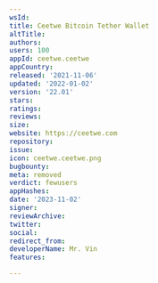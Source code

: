 ```yaml
---
wsId: 
title: Ceetwe Bitcoin Tether Wallet
altTitle: 
authors: 
users: 100
appId: ceetwe.ceetwe
appCountry: 
released: '2021-11-06'
updated: '2022-01-02'
version: '22.01'
stars: 
ratings: 
reviews: 
size: 
website: https://ceetwe.com
repository: 
issue: 
icon: ceetwe.ceetwe.png
bugbounty: 
meta: removed
verdict: fewusers
appHashes: 
date: '2023-11-02'
signer: 
reviewArchive: 
twitter: 
social: 
redirect_from: 
developerName: Mr. Vin
features: 

---
```


